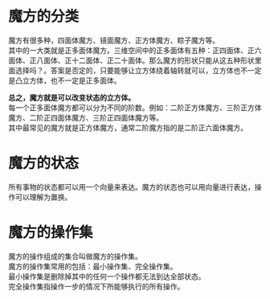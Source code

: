 # 魔方的分类
魔方有很多种，四面体魔方、镜面魔方、正方体魔方、粽子魔方等。  
其中的一大类就是正多面体魔方。三维空间中的正多面体有五种：正四面体、正六面体、正八面体、正十二面体、正二十面体。那么魔方的形状只能从这五种形状里面选择吗？。答案是否定的，只要能够让立方体绕着轴转就可以，立方体也不一定是凸立方体，也不一定是正多面体。

**总之，魔方就是可以改变状态的立方体。**      
每一个正多面体魔方都可以分为不同的阶数。例如：二阶正方体魔方、三阶正方体魔方、二阶正四面体魔方、三阶正四面体魔方等。    
其中最常见的魔方就是正方体魔方，通常二阶魔方指的是二阶正六面体魔方。

# 魔方的状态
所有事物的状态都可以用一个向量来表达。魔方的状态也可以用向量进行表达，操作可以理解为置换。    
# 魔方的操作集
魔方的操作组成的集合叫做魔方的操作集。  
魔方的操作集常用的包括：最小操作集、完全操作集。  
最小操作集是删除掉其中的任何一个操作都无法到达全部状态。  
完全操作集指操作一步的情况下所能够执行的所有操作。  